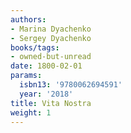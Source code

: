 ```yaml
---
authors:
- Marina Dyachenko
- Sergey Dyachenko
books/tags:
- owned-but-unread
date: 1800-02-01
params:
  isbn13: '9780062694591'
  year: '2018'
title: Vita Nostra
weight: 1
---
```



<!--more-->